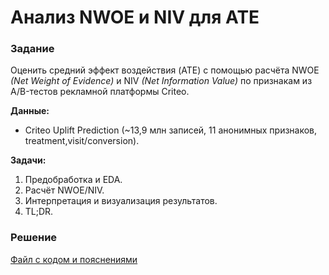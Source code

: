 # Анализ NWOE и NIV для ATE

### Задание
Оценить средний эффект воздействия (ATE) с помощью расчёта NWOE _(Net Weight of Evidence)_ и NIV _(Net Information Value)_ по признакам из A/B-тестов рекламной платформы Criteo.

__Данные:__
- Criteo Uplift Prediction (~13,9 млн записей, 11 анонимных признаков, treatment,visit/conversion).

__Задачи:__
1. Предобработка и EDA.
2. Расчёт NWOE/NIV.
3. Интерпретация и визуализация результатов.
4. TL;DR.

### Решение
[Файл с кодом и пояснениями](/Projects/09_Test_tasks/Task_09/Solution.ipynb)
